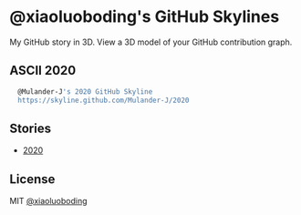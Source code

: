 # @xiaoluoboding's GitHub Skylines

My GitHub story in 3D. View a 3D model of your GitHub contribution graph.

## ASCII 2020

```bash 
  @Mulander-J's 2020 GitHub Skyline              
  https://skyline.github.com/Mulander-J/2020      
```

## Stories

* [2020](./xx.stl)

## License

MIT [@xiaoluoboding](https://github.com/xiaoluoboding)
